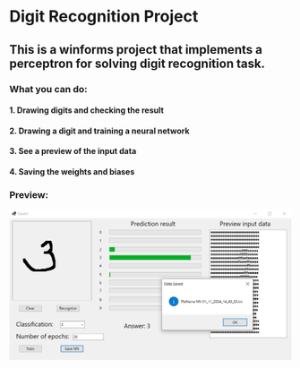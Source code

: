 # Digit Recognition Project

## This is a winforms project that implements a perceptron for solving digit recognition task.

### What you can do:

#### 1. Drawing digits and checking the result
#### 2. Drawing a digit and training a neural network
#### 3. See a preview of the input data
#### 4. Saving the weights and biases

### Preview:
![Preview Image](./preview/Preview.PNG)